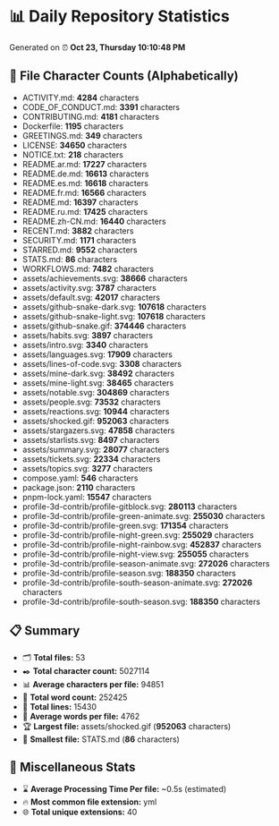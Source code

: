 # 📊 Daily Repository Statistics
Generated on ⏰ **Oct 23, Thursday 10:10:48 PM**

## 📂 File Character Counts (Alphabetically)
- ACTIVITY.md: **4284** characters
- CODE_OF_CONDUCT.md: **3391** characters
- CONTRIBUTING.md: **4181** characters
- Dockerfile: **1195** characters
- GREETINGS.md: **349** characters
- LICENSE: **34650** characters
- NOTICE.txt: **218** characters
- README.ar.md: **17227** characters
- README.de.md: **16613** characters
- README.es.md: **16618** characters
- README.fr.md: **16566** characters
- README.md: **16397** characters
- README.ru.md: **17425** characters
- README.zh-CN.md: **16440** characters
- RECENT.md: **3882** characters
- SECURITY.md: **1171** characters
- STARRED.md: **9552** characters
- STATS.md: **86** characters
- WORKFLOWS.md: **7482** characters
- assets/achievements.svg: **38666** characters
- assets/activity.svg: **3787** characters
- assets/default.svg: **42017** characters
- assets/github-snake-dark.svg: **107618** characters
- assets/github-snake-light.svg: **107618** characters
- assets/github-snake.gif: **374446** characters
- assets/habits.svg: **3897** characters
- assets/intro.svg: **3340** characters
- assets/languages.svg: **17909** characters
- assets/lines-of-code.svg: **3308** characters
- assets/mine-dark.svg: **38492** characters
- assets/mine-light.svg: **38465** characters
- assets/notable.svg: **304869** characters
- assets/people.svg: **73532** characters
- assets/reactions.svg: **10944** characters
- assets/shocked.gif: **952063** characters
- assets/stargazers.svg: **47858** characters
- assets/starlists.svg: **8497** characters
- assets/summary.svg: **28077** characters
- assets/tickets.svg: **22334** characters
- assets/topics.svg: **3277** characters
- compose.yaml: **546** characters
- package.json: **2110** characters
- pnpm-lock.yaml: **15547** characters
- profile-3d-contrib/profile-gitblock.svg: **280113** characters
- profile-3d-contrib/profile-green-animate.svg: **255030** characters
- profile-3d-contrib/profile-green.svg: **171354** characters
- profile-3d-contrib/profile-night-green.svg: **255029** characters
- profile-3d-contrib/profile-night-rainbow.svg: **452837** characters
- profile-3d-contrib/profile-night-view.svg: **255055** characters
- profile-3d-contrib/profile-season-animate.svg: **272026** characters
- profile-3d-contrib/profile-season.svg: **188350** characters
- profile-3d-contrib/profile-south-season-animate.svg: **272026** characters
- profile-3d-contrib/profile-south-season.svg: **188350** characters

## 📋 Summary
- 🗂️ **Total files:** 53
- ✒️ **Total character count:** 5027114
- 📊 **Average characters per file:** 94851
- 📝 **Total word count:** 252425
- 🧾 **Total lines:** 15430
- 📐 **Average words per file:** 4762
- 🏆 **Largest file:** assets/shocked.gif (**952063** characters)
- 🥉 **Smallest file:** STATS.md (**86** characters)

## 🌟 Miscellaneous Stats
- ⌛ **Average Processing Time Per file:** ~0.5s (estimated)
- 🔥 **Most common file extension:** yml
- 🌐 **Total unique extensions:** 40

